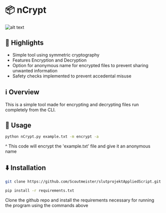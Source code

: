 # 📦 nCrypt

![alt text](https://openclipart.org/image/800px/224728)


## 🌟 Highlights

- Simple tool using symmetric cryptography
- Features Encryption and Decryption
- Option for anonymous name for encrypted files to prevent sharing unwanted information
- Safety checks implemented to prevent accedental misuse


## ℹ️ Overview

This is a simple tool made for encrypting and decrypting files run completely from the CLI.


## 🚀 Usage

```bash
python nCrypt.py example.txt -m encrypt -a
```
^ This code will encrypt the 'example.txt' file and give it an anonymous name


## ⬇️ Installation

```bash
git clone https://github.com/Scoutmeister/slutprojektAppliedScript.git
```
```bash
pip install -r requirements.txt
```

Clone the github repo and install the requirements necessary for running the program using the commands above
